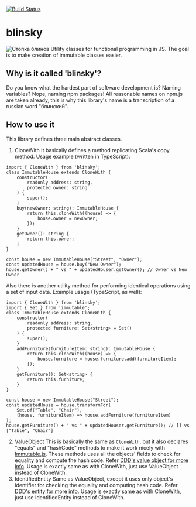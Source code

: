 [![Build Status](https://travis-ci.org/bleshik/blinsky.svg?branch=master)](https://travis-ci.org/bleshik/blinsky)
# blinsky
![](https://s3-eu-west-1.amazonaws.com/bleshik/Blinsky.png "Стопка блинов")
Utility classes for functional programming in JS. The goal is to make creation of immutable classes easier.

## Why is it called 'blinsky'?
Do you know what the hardest part of software development is? Naming variables? Nope, naming npm packages! All reasonable names on npm.js are taken already, this is why this library's name is a transcription of a russian word "блинский".

## How to use it
This library defines three main abstract classes.
1. CloneWith
It basically defines a method replicating Scala's copy method. Usage example (written in TypeScript):
```
import { CloneWith } from 'blinsky';
class ImmutableHouse extends CloneWith {
    constructor(
        readonly address: string,
        protected owner: string
    ) {
        super();
    }
    buy(newOwner: string): ImmutableHouse {
        return this.cloneWith((house) => {
            house.owner = newOwner;
        });
    }
    getOwner(): string {
        return this.owner;
    }
}

const house = new ImmutableHouse("Street", "Owner");
const updatedHouse = house.buy("New Owner");
house.getOwner() + " vs " + updatedHouser.getOwner(); // Owner vs New Owner
```
Also there is another utility method for performing identical operations using a set of input data. Example usage (TypeScript, as well):
```
import { CloneWith } from 'blinsky';
import { Set } from 'immutable';
class ImmutableHouse extends CloneWith {
    constructor(
        readonly address: string,
        protected furniture: Set<string> = Set()
    ) {
        super();
    }
    addFurniture(furnitureItem: string): ImmutableHouse {
        return this.cloneWith((house) => {
            house.furniture = house.furniture.add(furnitureItem);
        });
    }
    getFurniture(): Set<string> {
        return this.furniture;
    }
}

const house = new ImmutableHouse("Street");
const updatedHouse = house.transformFor(
    Set.of("Table", "Chair"),
    (house, furnitureItem) => house.addFurniture(furnitureItem)
);
house.getFurniture() + " vs " + updatedHouser.getFurniture(); // [] vs ["Table", "Chair"]
```
2. ValueObject
This is basically the same as `CloneWith`, but it also declares "equals" and "hashCode" methods to make it work nicely with [Immutable.js](https://github.com/facebook/immutable-js/). These methods uses all the objects' fields to check for equality and compute the hash code. Refer [DDD's value object for more info](https://martinfowler.com/bliki/ValueObject.html). Usage is exactly same as with CloneWith, just use ValueObject instead of CloneWith.
3. IdentifiedEntity
Same as ValueObject, except it uses only object's identifier for checking the equality and computing hash code. Refer [DDD's entity for more info](https://enterprisecraftsmanship.com/2016/01/11/entity-vs-value-object-the-ultimate-list-of-differences/). Usage is exactly same as with CloneWith, just use IdentifiedEntity instead of CloneWith.
